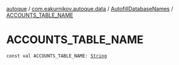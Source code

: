 [autoque](../../index.md) / [com.eakurnikov.autoque.data](../index.md) / [AutofillDatabaseNames](index.md) / [ACCOUNTS_TABLE_NAME](./-a-c-c-o-u-n-t-s_-t-a-b-l-e_-n-a-m-e.md)

# ACCOUNTS_TABLE_NAME

`const val ACCOUNTS_TABLE_NAME: `[`String`](https://kotlinlang.org/api/latest/jvm/stdlib/kotlin/-string/index.html)